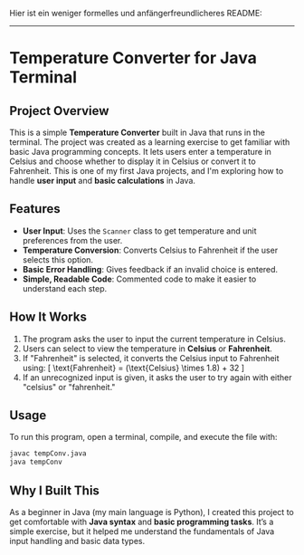 Hier ist ein weniger formelles und anfängerfreundlicheres README:

---

# Temperature Converter for Java Terminal

## Project Overview

This is a simple **Temperature Converter** built in Java that runs in the terminal. The project was created as a learning exercise to get familiar with basic Java programming concepts. It lets users enter a temperature in Celsius and choose whether to display it in Celsius or convert it to Fahrenheit. This is one of my first Java projects, and I'm exploring how to handle **user input** and **basic calculations** in Java.

## Features

- **User Input**: Uses the `Scanner` class to get temperature and unit preferences from the user.
- **Temperature Conversion**: Converts Celsius to Fahrenheit if the user selects this option.
- **Basic Error Handling**: Gives feedback if an invalid choice is entered.
- **Simple, Readable Code**: Commented code to make it easier to understand each step.

## How It Works

1. The program asks the user to input the current temperature in Celsius.
2. Users can select to view the temperature in **Celsius** or **Fahrenheit**.
3. If "Fahrenheit" is selected, it converts the Celsius input to Fahrenheit using:
   \[
   \text{Fahrenheit} = (\text{Celsius} \times 1.8) + 32
   \]
4. If an unrecognized input is given, it asks the user to try again with either "celsius" or "fahrenheit."

## Usage

To run this program, open a terminal, compile, and execute the file with:

```bash
javac tempConv.java
java tempConv
```

## Why I Built This

As a beginner in Java (my main language is Python), I created this project to get comfortable with **Java syntax** and **basic programming tasks**. It’s a simple exercise, but it helped me understand the fundamentals of Java input handling and basic data types. 
